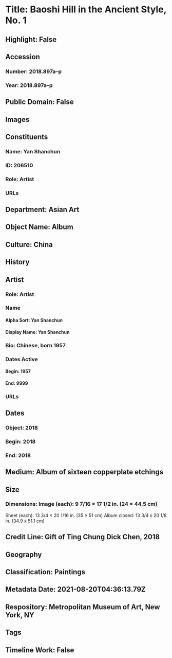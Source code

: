 # Title: Baoshi Hill in the Ancient Style, No. 1
## Highlight: False
## Accession
### Number: 2018.897a–p
### Year: 2018.897a–p
## Public Domain: False
## Images
## Constituents
### Name: Yan Shanchun
### ID: 206510
### Role: Artist
### URLs
## Department: Asian Art
## Object Name: Album
## Culture: China
## History
## Artist
### Role: Artist
### Name
#### Alpha Sort: Yan Shanchun
#### Display Name: Yan Shanchun
### Bio: Chinese, born 1957
### Dates Active
#### Begin: 1957
#### End: 9999
### URLs
## Dates
### Object: 2018
### Begin: 2018
### End: 2018
## Medium: Album of sixteen copperplate etchings
## Size
### Dimensions: Image (each): 9 7/16 × 17 1/2 in. (24 × 44.5 cm)
Sheet (each): 13 3/4 × 20 1/16 in. (35 × 51 cm)
Album closed: 13 3/4 x 20 1/8 in. (34.9 x 51.1 cm)
## Credit Line: Gift of Ting Chung Dick Chen, 2018
## Geography
## Classification: Paintings
## Metadata Date: 2021-08-20T04:36:13.79Z
## Respository: Metropolitan Museum of Art, New York, NY
## Tags
## Timeline Work: False